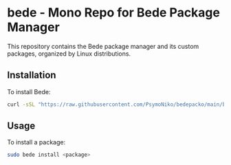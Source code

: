 # bede - Mono Repo for Bede Package Manager

This repository contains the Bede package manager and its custom packages, organized by Linux distributions.

## Installation
To install Bede:
```bash
curl -sSL "https://raw.githubusercontent.com/PsymoNiko/bedepacko/main/bede.sh" -o /usr/local/bin/bede && chmod +x /usr/local/bin/bede
```

## Usage
To install a package:
```bash
sudo bede install <package>
```
